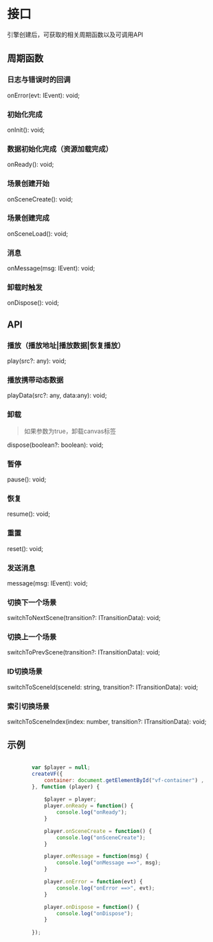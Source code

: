 # 接口

引擎创建后，可获取的相关周期函数以及可调用API

## 周期函数

### 日志与错误时的回调
onError(evt: IEvent): void;

### 初始化完成
onInit(): void;

### 数据初始化完成（资源加载完成）
onReady(): void;

### 场景创建开始
onSceneCreate(): void;


### 场景创建完成
onSceneLoad(): void;

### 消息
onMessage(msg: IEvent): void;

### 卸载时触发
onDispose(): void;

## API

### 播放（播放地址|播放数据|恢复播放）
play(src?: any): void;

### 播放携带动态数据
playData(src?: any, data:any): void;

### 卸载

> 如果参数为true，卸载canvas标签

dispose(boolean?: boolean): void;

### 暂停
pause(): void;

### 恢复
resume(): void;

### 重置
reset(): void;

### 发送消息
message(msg: IEvent): void;

### 切换下一个场景
switchToNextScene(transition?: ITransitionData): void;

### 切换上一个场景
switchToPrevScene(transition?: ITransitionData): void;

### ID切换场景
switchToSceneId(sceneId: string, transition?: ITransitionData): void;

### 索引切换场景
switchToSceneIndex(index: number, transition?: ITransitionData): void;


## 示例

```js

        var $player = null;
        createVF({ 
            container: document.getElementById("vf-container") , 
        }, function (player) {
            
            $player = player;
            player.onReady = function() {
                console.log("onReady"); 
            }

            player.onSceneCreate = function() {
                console.log("onSceneCreate"); 
            }

            player.onMessage = function(msg) {
                console.log("onMessage ==>", msg);
            }

            player.onError = function(evt) {
                console.log("onError ==>", evt);
            }

            player.onDispose = function() {
                console.log("onDispose");
            }
            
        });

```

